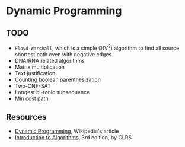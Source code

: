 # Dynamic Programming

## TODO

- `Floyd-Warshall`, which is a simple O(V<sup>3</sup>) algorithm to find all source shortest path even with negative edges
- DNA/RNA related algorithms
- Matrix multiplication
- Text justification
- Counting boolean parenthesization
- Two-CNF-SAT
- Longest bi-tonic subsequence
- Min cost path

## Resources

- [Dynamic Programming](https://en.wikipedia.org/wiki/Dynamic_programming), Wikipedia's article
- [Introduction to Algorithms](https://mitpress.mit.edu/books/introduction-algorithms), 3rd edition, by CLRS
